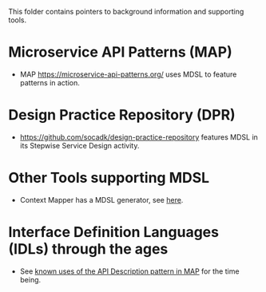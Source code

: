 This folder contains pointers to background information and supporting tools.

# Microservice API Patterns (MAP)

* MAP <https://microservice-api-patterns.org/> uses MDSL to feature patterns in action. 

# Design Practice Repository (DPR)

* <https://github.com/socadk/design-practice-repository> features MDSL in its Stepwise Service Design activity.

# Other Tools supporting MDSL

* Context Mapper has a MDSL generator, see [here](https://contextmapper.org/docs/mdsl/).

# Interface Definition Languages (IDLs) through the ages

* See [known uses of the API Description pattern in MAP](https://microservice-api-patterns.org/patterns/foundation/APIDescription#sec:APIDescription:KnownUses) for the time being.